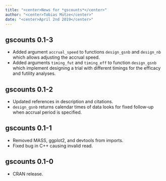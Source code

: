 ```yaml
---
title: "<center>News for *gscounts*</center>"
author: "<center>Tobias Mütze</center>"
date: "<center>April 2nd 2019</center>"
---
```


## gscounts 0.1-3

* Added argument `accrual_speed` to functions `design_gsnb` and `design_nb` which allows adjusting the accrual speed.
* Added arguments `timing_fut` and `timing_eff` to function `design_gsnb` which implement designing a trial with different timings for the efficacy and futility analyses.


## gscounts 0.1-2

* Updated references in description and citations.
* `design_gsnb` returns calendar times of data looks for fixed follow-up when accrual period is specified.

## gscounts 0.1-1

* Removed MASS, ggplot2, and devtools from imports.
* Fixed bug in C++ causing invalid read.

## gscounts 0.1-0

* CRAN release.
